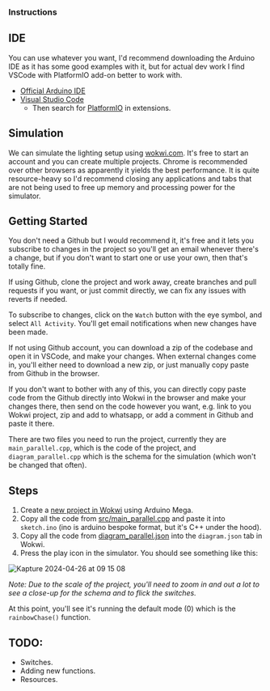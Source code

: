### Instructions

## IDE
You can use whatever you want, I'd recommend downloading the Arduino IDE as it has some good examples with it,
but for actual dev work I find VSCode with PlatformIO add-on better to work with.

- [Official Arduino IDE](https://www.arduino.cc/en/software)
- [Visual Studio Code](https://code.visualstudio.com/)
  - Then search for [PlatformIO](https://platformio.org/) in extensions.

## Simulation
We can simulate the lighting setup using [wokwi.com](https://www.wokwi.com). It's free to start an account and you can create multiple projects.
Chrome is recommended over other browsers as apparently it yields the best performance. It is quite resource-heavy so I'd recommend closing any applications and tabs that are not being used to free up memory and processing power for the simulator.

## Getting Started
You don't need a Github but I would recommend it, it's free and it lets you subscribe to changes in the project so you'll get an email whenever there's a change, but if you don't want to start one or use your own, then that's totally fine.

If using Github, clone the project and work away, create branches and pull requests if you want, or just commit directly, we can fix any issues with reverts if needed.

To subscribe to changes, click on the `Watch` button with the eye symbol, and select `All Activity`.  You'll get email notifications when new changes have been made.

If not using Github account, you can download a zip of the codebase and open it in VSCode, and make your changes. When external changes come in, you'll either need to download a new zip, or just manually copy paste from Github in the browser.

If you don't want to bother with any of this, you can directly copy paste code from the Github directly into Wokwi in the browser and make your changes there, then send on the code however you want, e.g. link to you Wokwi project, zip and add to whatsapp, or add a comment in Github and paste it there.

There are two files you need to run the project, currently they are `main_parallel.cpp`, which is the code of the project, and `diagram_parallel.cpp` which is the schema for the simulation (which won't be changed that often).

## Steps
1. Create a [new project in Wokwi](https://wokwi.com/projects/new) using Arduino Mega.
2. Copy all the code from [src/main_parallel.cpp](https://github.com/ConorGarry/ArduinoPlayground/blob/main/src/main_parallel.cpp) and paste it into `sketch.ino` (ino is arduino bespoke format, but it's C++ under the hood).
3. Copy all the code from [diagram_parallel.json](https://github.com/ConorGarry/ArduinoPlayground/blob/main/diagram_parallel.json) into the `diagram.json` tab in Wokwi.
4. Press the play icon in the simulator. You should see something like this:

![Kapture 2024-04-26 at 09 15 08](https://github.com/ConorGarry/ArduinoPlayground/assets/6222596/f462a347-72d3-42c8-bbd7-b6267ed3380b)

_Note: Due to the scale of the project, you'll need to zoom in and out a lot to see a close-up for the schema and to flick the switches._

At this point, you'll see it's running the default mode (0) which is the `rainbowChase()` function.

## TODO:
- Switches.
- Adding new functions.
- Resources.

